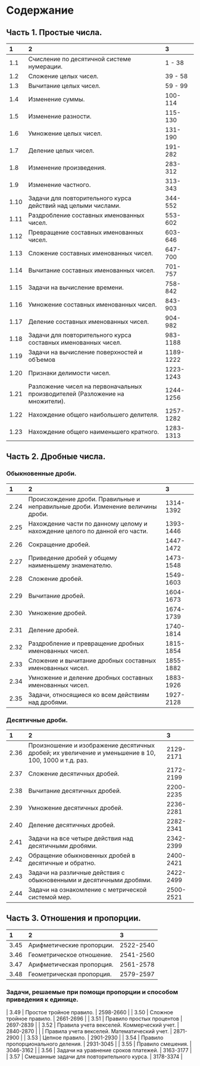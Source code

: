 # Содержание

## Часть 1. Простые числа.

|1   |2   |3   |
|:------|:-----|:-----|
| 1.1 | Счисление по десятичной системе нумерации. | 1 - 38 |
| 1.2 | Сложение целых чисел. | 39 - 58 |
| 1.3 | Вычитание целых чисел. | 59 - 99 |
| 1.4 | Изменение суммы. | 100-114 |
| 1.5 | Изменение разности. | 115-130 |
| 1.6 | Умножение целых чисел. | 131-190 |
| 1.7 | Деление целых чисел. | 191-282 |
| 1.8 | Изменение произведения. | 283-312 |
| 1.9 | Изменение частного. | 313-343 |
| 1.10 | Задачи для повторительного курса действий над целыми числами. | 344-552 |
| 1.11 | Раздробление составных именованных чисел. | 553-602 |
| 1.12 | Превращение составных именованных чисел. | 603-646 |
| 1.13 | Сложение составных именованных чисел. | 647-700 |
| 1.14 | Вычитание составных именованных чисел. | 701-757 |
| 1.15 | Задачи на вычисление времени. | 758-842 |
| 1.16 | Умножение составных именованных чисел. | 843-903 |
| 1.17 | Деление составных именованных чисел. | 904-982 |
| 1.18 | Задачи для повторительного курса составных именованных чисел. | 983-1188 |
| 1.19 | Задачи на вычисление поверхностей и обЪемов | 1189-1222 |
| 1.20 | Признаки делимости чисел. | 1223-1243 |
| 1.21 | Разложение чисел на первоначальных производителей (Разложение на множители). | 1244-1256 |
| 1.22 | Нахождение общего наибольшего делителя. | 1257-1282 |
| 1.23 | Нахождение общего наименьшего кратного. | 1283-1313 |

## Часть 2. Дробные числа.

### Обыкновенные дроби.

|1   |2   |3   |
|:------|:-----|:-----|
| 2.24 | Происхождение дроби. Правильные и неправильные дроби. Изменение величины дроби. | 1314-1392 |
| 2.25 | Нахождение части по данному целому и нахождение целого по данной его части. | 1393-1446 |
| 2.26 | Сокращение дробей. | 1447-1472 |
| 2.27 | Приведение дробей у общему наименьшему знаменателю. | 1473-1548 |
| 2.28 | Сложение дробей. | 1549-1603 |
| 2.29 | Вычитание дробей. | 1604-1673 |
| 2.30 | Умножение дробей. | 1674-1739 |
| 2.31 | Деление дробей. | 1740-1814 |
| 2.32 | Раздробление и превращение дробных именованных чисел. | 1815-1854 |
| 2.33 | Сложение и вычитание дробных составных именованных чисел. | 1855-1882 |
| 2.34 | Умножение и деление дробных составных именованных чисел. | 1883-1926 |
| 2.35 | Задачи, относящиеся ко всем действиям над дробями. | 1927-2128 |

### Десятичные дроби.

|1   |2   |3   |
|:------|:-----|:-----|
| 2.36 | Произношение и изображение десятичных дробей; их увеличение и уменьшение в 10, 100, 1000 и т.д. раз. | 2129-2171 |
| 2.37 | Сложение десятичных дробей. | 2172-2199 |
| 2.38 | Вычитание десятичных дробей. | 2200-2235 |
| 2.39 | Умножение десятичных дробей. | 2236-2281 |
| 2.40 | Деление десятичных дробей. | 2282-2341 |
| 2.41 | Задачи на все четыре действия над десятичными дробями. | 2342-2399 |
| 2.42 | Обращение обыкновенных дробей в десятичные и обратно. | 2400-2421 |
| 2.43 | Задачи на различные действия с обыкновенными и десятичными дробями. | 2422-2499 |
| 2.44 | Задачи на ознакомление с метрической системой мер. | 2500-2521 |

## Часть 3. Отношения и пропорции.

|1   |2   |3   |
|:------|:-----|:-----|
| 3.45 | Арифметические пропорции. | 2522-2540 |
| 3.46 | Геометрическое отношение. | 2541-2560 |
| 3.47 | Арифметическая пропорция. | 2561-2578 |
| 3.48 | Геометрическая пропорция. | 2579-2597 |

### Задачи, решаемые при помощи пропорции и способом приведения к единице.

| 3.49 | Простое тройное правило. | 2598-2660 |
| 3.50 | Сложное тройное правило. | 2661-2696 |
| 3.51 | Правило простых процентов | 2697-2839 |
| 3.52 | Правила учета векселей. Коммерческий учет. | 2840-2870 |
|  | Правила учета векселей. Математический учет. | 2871-2900 |
| 3.53 | Цепное правило. | 2901-2930 |
| 3.54 | Правило пропорционального деления. | 2931-3045 |
| 3.55 | Правило смешения. | 3046-3162 |
| 3.56 | Задачи на уравнение сроков платежей. | 3163-3177 |
| 3.57 | Смешанные задачи для повторительного курса. | 3178-3374 |
